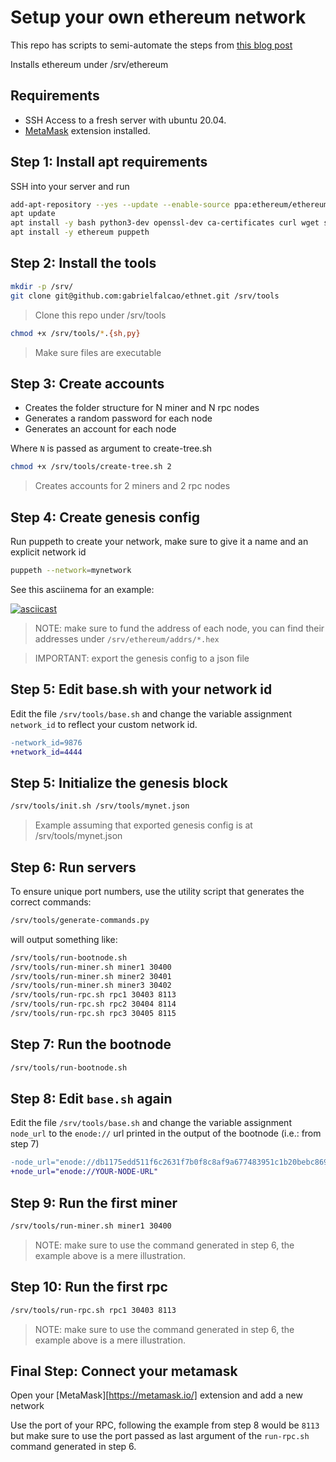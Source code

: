 # Setup your own ethereum network

This repo has scripts to semi-automate the steps from [this blog post](https://medium.com/@pradeep_thomas/how-to-setup-your-own-private-ethereum-network-f80bc6aea088)


Installs ethereum under /srv/ethereum

## Requirements

- SSH Access to a fresh server with ubuntu 20.04.
- [MetaMask](https://metamask.io/) extension installed.



## Step 1: Install apt requirements


SSH into your server and run

```bash
add-apt-repository --yes --update --enable-source ppa:ethereum/ethereum
apt update
apt install -y bash python3-dev openssl-dev ca-certificates curl wget sed nodejs git jq
apt install -y ethereum puppeth
```

## Step 2: Install the tools



```bash
mkdir -p /srv/
git clone git@github.com:gabrielfalcao/ethnet.git /srv/tools
```
> Clone this repo under /srv/tools


```bash
chmod +x /srv/tools/*.{sh,py}
```
> Make sure files are executable

## Step 3: Create accounts


- Creates the folder structure for N miner and N rpc nodes
- Generates a random password for each node
- Generates an account for each node

Where `N` is passed as argument to create-tree.sh

```bash
chmod +x /srv/tools/create-tree.sh 2
```

> Creates accounts for 2 miners and 2 rpc nodes


## Step 4: Create genesis config


Run puppeth to create your network, make sure to give it a name and an
explicit network id


```bash
puppeth --network=mynetwork
```

See this asciinema for an example:

[![asciicast](https://asciinema.org/a/M6lNH4QL1H0CwnQICvs5O1PKQ.svg)](https://asciinema.org/a/M6lNH4QL1H0CwnQICvs5O1PKQ)


> NOTE: make sure to fund the address of each node, you can find their addresses under `/srv/ethereum/addrs/*.hex`

> IMPORTANT: export the genesis config to a json file


## Step 5: Edit base.sh with your network id

Edit the file `/srv/tools/base.sh` and change the variable assignment
`network_id` to reflect your custom network id.

```diff
-network_id=9876
+network_id=4444
```

## Step 5: Initialize the genesis block


```bash
/srv/tools/init.sh /srv/tools/mynet.json
```

> Example assuming that exported genesis config is at /srv/tools/mynet.json


## Step 6: Run servers

To ensure unique port numbers, use the utility script that generates
the correct commands:


```bash
/srv/tools/generate-commands.py
```


will output something like:

```bash
/srv/tools/run-bootnode.sh
/srv/tools/run-miner.sh miner1 30400
/srv/tools/run-miner.sh miner2 30401
/srv/tools/run-miner.sh miner3 30402
/srv/tools/run-rpc.sh rpc1 30403 8113
/srv/tools/run-rpc.sh rpc2 30404 8114
/srv/tools/run-rpc.sh rpc3 30405 8115
```


## Step 7: Run the bootnode

```bash
/srv/tools/run-bootnode.sh
```

## Step 8: Edit `base.sh` again

Edit the file `/srv/tools/base.sh` and change the variable assignment
`node_url` to the `enode://` url printed in the output of the bootnode (i.e.: from step 7)

```diff
-node_url="enode://db1175edd511f6c2631f7b0f8c8af9a677483951c1b20bebc869a0b2ac38b0b7cdcf9e3a99a7a2cfa527325bdc9c430e80caa0a7f69ce22c5da02dc50c0aef94@159.203.124.106:30303"
+node_url="enode://YOUR-NODE-URL"
```

## Step 9: Run the first miner

```bash
/srv/tools/run-miner.sh miner1 30400
```

> NOTE: make sure to use the command generated in step 6, the example above is a mere illustration.

## Step 10: Run the first rpc

```bash
/srv/tools/run-rpc.sh rpc1 30403 8113
```

> NOTE: make sure to use the command generated in step 6, the example above is a mere illustration.


## Final Step: Connect your metamask


Open your [MetaMask][https://metamask.io/] extension and add a new network

Use the port of your RPC, following the example from step 8 would be `8113` but make sure to use the port passed as last argument of the `run-rpc.sh` command generated in step 6.
